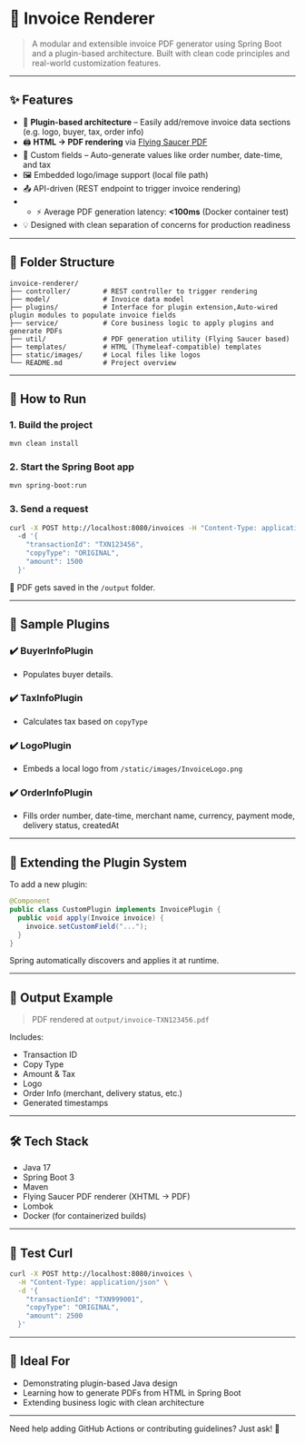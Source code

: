 # 🧾 Invoice Renderer

> A modular and extensible invoice PDF generator using Spring Boot and a plugin-based architecture. Built with clean code principles and real-world customization features.

---

## ✨ Features

- 🔌 **Plugin-based architecture** – Easily add/remove invoice data sections (e.g. logo, buyer, tax, order info)
- 🖨️ **HTML → PDF rendering** via [Flying Saucer PDF](https://github.com/flyingsaucerproject/flyingsaucer)
- 🧩 Custom fields – Auto-generate values like order number, date-time, and tax
- 🖼️ Embedded logo/image support (local file path)
- 📤 API-driven (REST endpoint to trigger invoice rendering)
- - ⚡ Average PDF generation latency: **<100ms** (Docker container test)
- 💡 Designed with clean separation of concerns for production readiness

---

## 🧱 Folder Structure

```
invoice-renderer/
├── controller/        # REST controller to trigger rendering
├── model/             # Invoice data model
├── plugins/           # Interface for plugin extension,Auto-wired plugin modules to populate invoice fields 
├── service/           # Core business logic to apply plugins and generate PDFs
├── util/              # PDF generation utility (Flying Saucer based)
├── templates/         # HTML (Thymeleaf-compatible) templates
├── static/images/     # Local files like logos
└── README.md          # Project overview
```

---

## 🚀 How to Run

### 1. Build the project
```bash
mvn clean install
```

### 2. Start the Spring Boot app
```bash
mvn spring-boot:run
```

### 3. Send a request
```bash
curl -X POST http://localhost:8080/invoices -H "Content-Type: application/json" 
  -d '{
    "transactionId": "TXN123456",
    "copyType": "ORIGINAL",
    "amount": 1500
  }'
```

🧾 PDF gets saved in the `/output` folder.

---

## 🧠 Sample Plugins

### ✔️ BuyerInfoPlugin
- Populates buyer details.

### ✔️ TaxInfoPlugin
- Calculates tax based on `copyType`

### ✔️ LogoPlugin
- Embeds a local logo from `/static/images/InvoiceLogo.png`

### ✔️ OrderInfoPlugin
- Fills order number, date-time, merchant name, currency, payment mode, delivery status, createdAt

---

## 🧩 Extending the Plugin System
To add a new plugin:

```java
@Component
public class CustomPlugin implements InvoicePlugin {
  public void apply(Invoice invoice) {
    invoice.setCustomField("...");
  }
}
```
Spring automatically discovers and applies it at runtime.

---

## 📁 Output Example

> PDF rendered at `output/invoice-TXN123456.pdf`

Includes:
- Transaction ID
- Copy Type
- Amount & Tax
- Logo
- Order Info (merchant, delivery status, etc.)
- Generated timestamps

---

## 🛠️ Tech Stack

- Java 17
- Spring Boot 3
- Maven
- Flying Saucer PDF renderer (XHTML → PDF)
- Lombok
- Docker (for containerized builds)

---

## 🧪 Test Curl
```bash
curl -X POST http://localhost:8080/invoices \
  -H "Content-Type: application/json" \
  -d '{
    "transactionId": "TXN999001",
    "copyType": "ORIGINAL",
    "amount": 2500
  }'
```

---

## 💼 Ideal For
- Demonstrating plugin-based Java design
- Learning how to generate PDFs from HTML in Spring Boot
- Extending business logic with clean architecture

---
Need help adding GitHub Actions or contributing guidelines? Just ask! 💬
